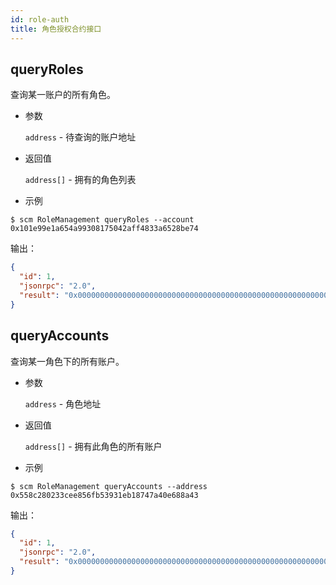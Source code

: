 ```yaml
---
id: role-auth
title: 角色授权合约接口
---
```


## queryRoles

查询某一账户的所有角色。

* 参数
    
    `address` - 待查询的账户地址

* 返回值
    
    `address[]` - 拥有的角色列表

* 示例

```shell
$ scm RoleManagement queryRoles --account 0x101e99e1a654a99308175042aff4833a6528be74
```

输出：

```json
{
  "id": 1,
  "jsonrpc": "2.0",
  "result": "0x00000000000000000000000000000000000000000000000000000000000000200000000000000000000000000000000000000000000000000000000000000002000000000000000000000000558c280233cee856fb53931eb18747a40e688a430000000000000000000000001be912bdfe6ae5d28f7e9d2f1a5329788e5a4fe6"
}
```

## queryAccounts

查询某一角色下的所有账户。

* 参数
    
    `address` - 角色地址

* 返回值
    
    `address[]` - 拥有此角色的所有账户

* 示例

```shell
$ scm RoleManagement queryAccounts --address 0x558c280233cee856fb53931eb18747a40e688a43
```

输出：

```json
{
  "id": 1,
  "jsonrpc": "2.0",
  "result": "0x00000000000000000000000000000000000000000000000000000000000000200000000000000000000000000000000000000000000000000000000000000001000000000000000000000000101e99e1a654a99308175042aff4833a6528be74"
}
```